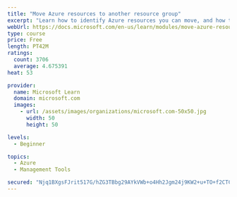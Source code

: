 ```yaml
---
title: "Move Azure resources to another resource group"
excerpt: "Learn how to identify Azure resources you can move, and how to move them to a new resource group."
webUrl: https://docs.microsoft.com/en-us/learn/modules/move-azure-resources-another-resource-group/
type: course
price: Free
length: PT42M
ratings:
  count: 3706
  average: 4.675391
heat: 53

provider:
  name: Microsoft Learn
  domain: microsoft.com
  images:
    - url: /assets/images/organizations/microsoft.com-50x50.jpg
      width: 50
      height: 50

levels:
  - Beginner

topics:
  - Azure
  - Management Tools

secured: "Njq1BXgsFJrit517G/hZG3TBbg29AYkVWb+o4Hh2Jgm24j9KW2+u+TO+f2CTCQ1wUAbNKH4mZFLNcwPHvEyjB8dTykMrhxIHzjPENWUO2Lp3hB86tSKnX/OmJT9UaczEl9OGXgxA7owIkiAH3St8MIrGsewIhYxE9Zaazdn+ywyVXSiD+nanBxfFwPb8/wT0ZyUe/XfIVqfOD6VhxeuweDkfh9dhjyEdM6s38lspaG55pRRDEik/r+GHRuMDSRU6T1aowI6zQ++Iu7nGu1LM7obhcbIU1NnxNYHRfVwSx4WUYlka6QoZW21BKU+KUC6yrgy00BbwpCq+NtIg8eO7OrmirceJpEv/UPMwxIUXAS3UsN3L7WhVt34KyEkyH+T9CDe++U21C6IHstUZNQg2f8rFJKP7N7ThtJPDHB0dk3o=;b1cuLQFDM54ygqzE0n+0eQ=="
---
```



